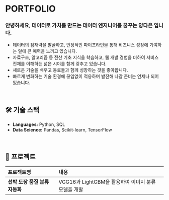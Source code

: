# PORTFOLIO

### 안녕하세요, 데이터로 가치를 만드는 데이터 엔지니어를 꿈꾸는 양다은 입니다.
- 데이터의 잠재력을 발굴하고, 안정적인 파이프라인을 통해 비즈니스 성장에 기여하는 일에 큰 매력을 느끼고 있습니다.
- 자료구조, 알고리즘 등 전산 기초 지식을 학습하고, 웹 개발 경험을 더하여 서비스 전체를 이해하는 넓은 시야를 함께 갖추고 있습니다.
- 새로운 기술을 배우고 동료들과 함께 성장하는 것을 좋아합니다.
- 빠르게 변화하는 기술 환경에 끊임없이 적응하며 발전해 나갈 준비는 언제나 되어 있습니다.

<br>

## 🛠️ 기술 스택
- **Languages:** Python, SQL
- **Data Science:** Pandas, Scikit-learn, TensorFlow

<br>

## 📂 프로젝트

| 프로젝트명 | 내용 |
| :--- | :--- |
| **선박 도장 품질 분류 자동화** | VGG16과 LightGBM을 활용하여 이미지 분류 모델을 개발 |
